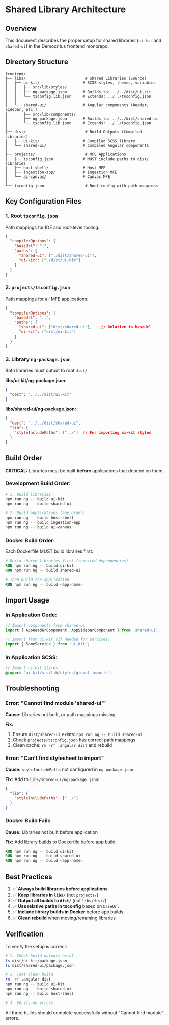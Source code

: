 # Shared Library Architecture

## Overview

This document describes the proper setup for shared libraries (`ui-kit` and `shared-ui`) in the Democritus frontend monorepo.

## Directory Structure

```
frontend/
├── libs/                          # Shared Libraries (Source)
│   ├── ui-kit/                   # SCSS styles, themes, variables
│   │   ├── src/lib/styles/
│   │   ├── ng-package.json       # Builds to: ../../dist/ui-kit
│   │   └── tsconfig.lib.json     # Extends: ../../tsconfig.json
│   │
│   └── shared-ui/                # Angular components (header, sidebar, etc.)
│       ├── src/lib/components/
│       ├── ng-package.json       # Builds to: ../../dist/shared-ui
│       └── tsconfig.lib.json     # Extends: ../../tsconfig.json
│
├── dist/                          # Build Outputs (Compiled Libraries)
│   ├── ui-kit/                   # Compiled SCSS library
│   └── shared-ui/                # Compiled Angular components
│
├── projects/                      # MFE Applications
│   ├── tsconfig.json             # MUST include paths to dist/ libraries
│   ├── host-shell/               # Host MFE
│   ├── ingestion-app/            # Ingestion MFE
│   └── ai-canvas/                # Canvas MFE
│
└── tsconfig.json                  # Root config with path mappings
```

## Key Configuration Files

### 1. Root `tsconfig.json`
Path mappings for IDE and root-level tooling:
```json
{
  "compilerOptions": {
    "baseUrl": ".",
    "paths": {
      "shared-ui": ["./dist/shared-ui"],
      "ui-kit": ["./dist/ui-kit"]
    }
  }
}
```

### 2. `projects/tsconfig.json`
Path mappings for all MFE applications:
```json
{
  "compilerOptions": {
    "baseUrl": "..",
    "paths": {
      "shared-ui": ["dist/shared-ui"],    // Relative to baseUrl
      "ui-kit": ["dist/ui-kit"]
    }
  }
}
```

### 3. Library `ng-package.json`
Both libraries must output to root `dist/`:

**libs/ui-kit/ng-package.json:**
```json
{
  "dest": "../../dist/ui-kit"
}
```

**libs/shared-ui/ng-package.json:**
```json
{
  "dest": "../../dist/shared-ui",
  "lib": {
    "styleIncludePaths": ["../"]  // For importing ui-kit styles
  }
}
```

## Build Order

**CRITICAL:** Libraries must be built **before** applications that depend on them.

### Development Build Order:
```bash
# 1. Build libraries
npm run ng -- build ui-kit
npm run ng -- build shared-ui

# 2. Build applications (any order)
npm run ng -- build host-shell
npm run ng -- build ingestion-app
npm run ng -- build ai-canvas
```

### Docker Build Order:
Each Dockerfile MUST build libraries first:
```dockerfile
# Build shared libraries first (required dependencies)
RUN npm run ng -- build ui-kit
RUN npm run ng -- build shared-ui

# Then build the application
RUN npm run ng -- build <app-name>
```

## Import Usage

### In Application Code:
```typescript
// Import components from shared-ui
import { AppHeaderComponent, AppSidebarComponent } from 'shared-ui';

// Import from ui-kit (if needed for services)
import { SomeService } from 'ui-kit';
```

### In Application SCSS:
```scss
// Import ui-kit styles
@import 'ui-kit/src/lib/styles/global-imports';
```

## Troubleshooting

### Error: "Cannot find module 'shared-ui'"

**Cause:** Libraries not built, or path mappings missing.

**Fix:**
1. Ensure `dist/shared-ui` exists: `npm run ng -- build shared-ui`
2. Check `projects/tsconfig.json` has correct path mappings
3. Clean cache: `rm -rf .angular dist` and rebuild

### Error: "Can't find stylesheet to import"

**Cause:** `styleIncludePaths` not configured in `ng-package.json`

**Fix:**
Add to `libs/shared-ui/ng-package.json`:
```json
{
  "lib": {
    "styleIncludePaths": ["../"]
  }
}
```

### Docker Build Fails

**Cause:** Libraries not built before application

**Fix:**
Add library builds to Dockerfile before app build:
```dockerfile
RUN npm run ng -- build ui-kit
RUN npm run ng -- build shared-ui
RUN npm run ng -- build <app-name>
```

## Best Practices

1. ✅ **Always build libraries before applications**
2. ✅ **Keep libraries in `libs/`** (not `projects/`)
3. ✅ **Output all builds to `dist/`** (not `libs/dist/`)
4. ✅ **Use relative paths in tsconfig** based on `baseUrl`
5. ✅ **Include library builds in Docker** before app builds
6. ✅ **Clean rebuild** when moving/renaming libraries

## Verification

To verify the setup is correct:

```bash
# 1. Check build outputs exist
ls dist/ui-kit/package.json
ls dist/shared-ui/package.json

# 2. Test clean build
rm -rf .angular dist
npm run ng -- build ui-kit
npm run ng -- build shared-ui
npm run ng -- build host-shell

# 3. Verify no errors
```

All three builds should complete successfully without "Cannot find module" errors.

